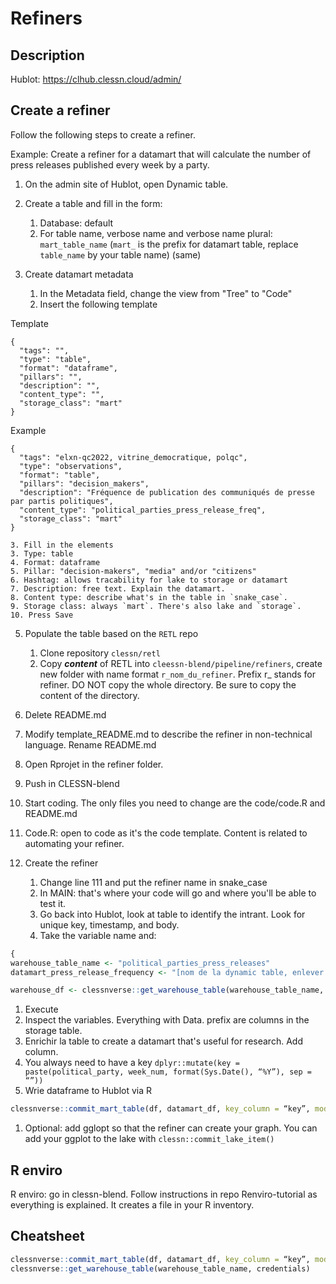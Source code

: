 # Refiners

## Description

Hublot: https://clhub.clessn.cloud/admin/

## Create a refiner

Follow the following steps to create a refiner.

Example: Create a refiner for a datamart that will calculate the number of press releases published every week by a party.

1. On the admin site of Hublot, open Dynamic table. 
2. Create a table and fill in the form:
    1. Database: default
    2. For table name, verbose name and verbose name plural: `mart_table_name` (`mart_` is the prefix for datamart table, replace `table_name` by your table name) (same)

4. Create datamart metadata
    1. In the Metadata field, change the view from "Tree" to "Code"
    2. Insert the following template

Template

```
{
  "tags": "",
  "type": "table",
  "format": "dataframe",
  "pillars": "",
  "description": "",
  "content_type": "",
  "storage_class": "mart"
}
```

Example

```
{
  "tags": "elxn-qc2022, vitrine_democratique, polqc",
  "type": "observations",
  "format": "table",
  "pillars": "decision_makers",
  "description": "Fréquence de publication des communiqués de presse par partis politiques",
  "content_type": "political_parties_press_release_freq",
  "storage_class": "mart"
}
```

    3. Fill in the elements
    3. Type: table
    4. Format: dataframe
    5. Pillar: "decision-makers", "media" and/or "citizens"
    6. Hashtag: allows tracability for lake to storage or datamart
    7. Description: free text. Explain the datamart. 
    8. Content type: describe what's in the table in `snake_case`.
    9. Storage class: always `mart`. There's also lake and `storage`.
    10. Press Save

5. Populate the table based on the `RETL` repo
    1. Clone repository `clessn/retl`
    2. Copy ***content*** of RETL into `cleessn-blend/pipeline/refiners`, create new folder with name format `r_nom_du_refiner`. Prefix r_ stands for refiner.
          DO NOT copy the whole directory. Be sure to copy the content of the directory.
          
6. Delete README.md
7. Modify template_README.md to describe the refiner in non-technical language. Rename README.md
9. Open Rprojet in the refiner folder.
10. Push in CLESSN-blend
11. Start coding. The only files you need to change are the code/code.R and README.md  
12. Code.R: open to code as it's the code template. Content is related to automating your refiner.
13. Create the refiner
    1. Change line 111 and put the refiner name in snake_case 
    2. In MAIN: that's where your code will go and where you'll be able to test it.
    3. Go back into Hublot, look at table to identify the intrant. Look for unique key, timestamp, and body. 
    4. Take the variable name and:

```r
{
warehouse_table_name <- "political_parties_press_releases"
datamart_press_release_frequency <- "[nom de la dynamic table, enlever préfixe]"

warehouse_df <- clessnverse::get_warehouse_table(warehouse_table_name, credentials)
```

1. Execute
2. Inspect the variables. Everything with Data. prefix are columns in the storage table.
3. Enrichir la table to create a datamart that's useful for research. Add column.
4. You always need to have a key `dplyr::mutate(key = paste(political_party, week_num, format(Sys.Date(), “%Y”), sep = “”))`
5. Wrie dataframe to Hublot via R

```r
clessnverse::commit_mart_table(df, datamart_df, key_column = “key”, mode = “refresh”, credentials)}
```

1. Optional: add gglopt so that the refiner can create your graph. You can add your ggplot to the lake with `clessn::commit_lake_item()`

## R enviro

R enviro: go in clessn-blend. Follow instructions in repo Renviro-tutorial as everything is explained. It creates a file in your R inventory.

## Cheatsheet

```r
clessnverse::commit_mart_table(df, datamart_df, key_column = “key”, mode = “refresh”, credentials)
clessnverse::get_warehouse_table(warehouse_table_name, credentials)
```
